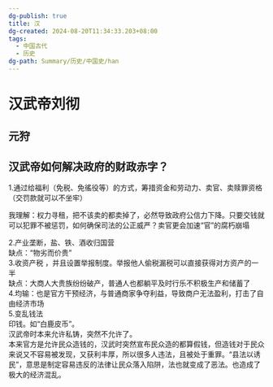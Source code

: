```yaml
---
dg-publish: true
title: 汉
dg-created: 2024-08-20T11:34:33.203+08:00
tags:
  - 中国古代
  - 历史
dg-path: Summary/历史/中国史/han
---
```


# 汉武帝刘彻

## 元狩

## 汉武帝如何解决政府的财政赤字？

1.通过给福利（免税、免徭役等）的方式，筹措资金和劳动力、卖官、卖赎罪资格（交罚款就可以不坐牢）

我理解：权力寻租，把不该卖的都卖掉了，必然导致政府公信力下降。只要交钱就可以犯罪不被惩罚，如何确保司法的公正威严？卖官更会加速“官”的腐朽崩塌

2.产业垄断，盐、铁、酒收归国营  
缺点：“物劣而价贵”  
3.收资产税 ，并且设置举报制度。举报他人偷税漏税可以直接获得对方资产的一半  
缺点：大商人大贵族纷纷破产，普通人也都躺平及时行乐不积极生产和储蓄了  
4.均输：也是官方干预经济，与普通商家争夺利益，导致商户无法盈利，打击了自由经济市场  
5.变乱钱法  
印钱。如“白鹿皮币”。  
汉武帝时本来允许私铸，突然不允许了。  
本来官方是允许民众造钱的，汉武时突然宣布民众造的都算假钱，但造钱对于民众来说又不容易被发现，又获利丰厚，所以很多人违法，且被处于重罪。“县法以诱民”，意思是制定容易违反的法律让民众落入陷阱，法也就变成了恶法。也造成了极大的经济混乱。
